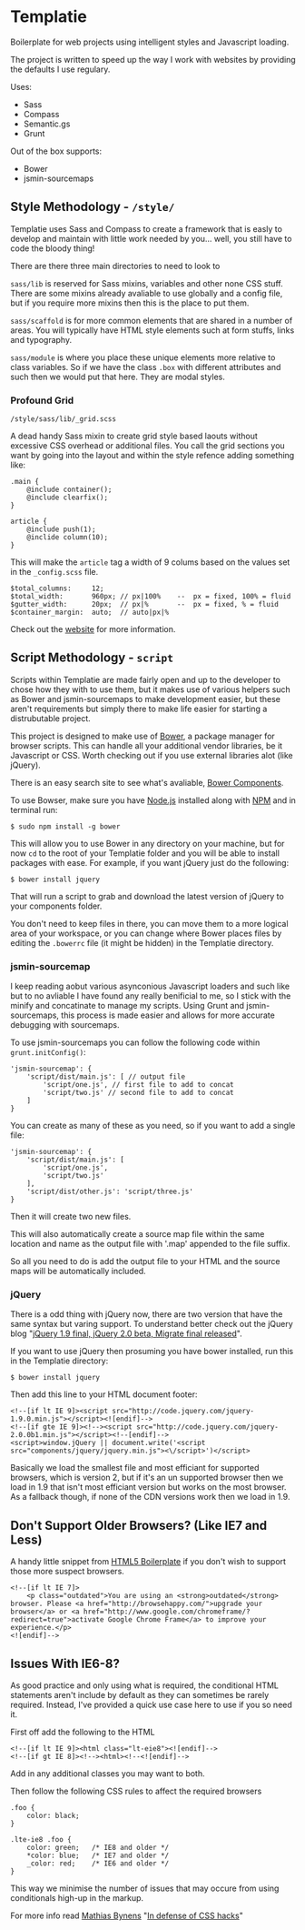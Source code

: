 Templatie
===============================================================================

Boilerplate for web projects using intelligent styles and Javascript loading.

The project is written to speed up the way I work with websites by providing
the defaults I use regulary.

Uses:
 - Sass
 - Compass
 - Semantic.gs
 - Grunt

Out of the box supports:
 - Bower
 - jsmin-sourcemaps



Style Methodology - `/style/`
-------------------------------------------------------------------------------

Templatie uses Sass and Compass to create a framework that is easly to develop
and maintain with little work needed by you... well, you still have to code the
bloody thing!

There are there three main directories to need to look to

`sass/lib` is reserved for Sass mixins, variables and other none CSS stuff.
There are some mixins already avaliable to use globally and a config file, but
if you require more mixins then this is the place to put them. 

`sass/scaffold` is for more common elements that are shared in a number of 
areas. You will typically have HTML style elements such at form stuffs, links
and typography.

`sass/module` is where you place these unique elements more relative to class
variables. So if we have the class `.box` with different attributes and such
then we would put that here. They are modal styles.


### Profound Grid

`/style/sass/lib/_grid.scss`

A dead handy Sass mixin to create grid style based laouts without excessive CSS
overhead or additional files. You call the grid sections you want by going into
the layout and within the style refence adding something like:

    .main {
        @include container();
        @include clearfix();
    }

    article {
        @include push(1);
        @inclide column(10);
    }

This will make the `article` tag a width of 9 colums based on the values set in
the `_config.scss` file.

    $total_columns:     12;
    $total_width:       960px; // px|100%    --  px = fixed, 100% = fluid
    $gutter_width:      20px;  // px|%       --  px = fixed, % = fluid
    $container_margin:  auto;  // auto|px|% 

Check out the [website](http://www.profoundgrid.com/) for more information.



Script Methodology - `script`
-------------------------------------------------------------------------------

Scripts within Templatie are made fairly open and up to the developer to chose
how they with to use them, but it makes use of various helpers such as Bower
and jsmin-sourcemaps to make development easier, but these aren't requirements
but simply there to make life easier for starting a distrubutable project.

This project is designed to make use of [Bower], a package manager for browser
scripts. This can handle all your additional vendor libraries, be it Javascript
or CSS. Worth checking out if you use external libraries alot (like jQuery).

There is an easy search site to see what's avaliable, [Bower Components].

To use Bowser, make sure you have [Node.js] installed along with [NPM] and in
terminal run:

    $ sudo npm install -g bower

This will allow you to use Bower in any directory on your machine, but for now
`cd` to the root of your Templatie folder and you will be able to install
packages with ease. For example, if you want jQuery just do the following:

    $ bower install jquery

That will run a script to grab and download the latest version of jQuery to
your components folder.

You don't need to keep files in there, you can move them to a more logical area
of your workspace, or you can change where Bower places files by editing the
`.bowerrc` file (it might be hidden) in the Templatie directory.


### jsmin-sourcemap

I keep reading aobut various asynconious Javascript loaders and such like but 
to no avliable I have found any really benificial to me, so I stick with the
minify and concatinate to manage my scripts. Using Grunt and jsmin-sourcemaps,
this process is made easier and allows for more accurate debugging with
sourcemaps.

To use jsmin-sourcemaps you can follow the following code within 
`grunt.initConfig()`:

    'jsmin-sourcemap': {
        'script/dist/main.js': [ // output file 
            'script/one.js', // first file to add to concat
            'script/two.js' // second file to add to concat
        ]
    }

You can create as many of these as you need, so if you want to add a single
file:

    'jsmin-sourcemap': {
        'script/dist/main.js': [
            'script/one.js', 
            'script/two.js'
        ],
        'script/dist/other.js': 'script/three.js'
    }

Then it will create two new files.

This will also automatically create a source map file within the same location
and name as the output file with '.map' appended to the file suffix.

So all you need to do is add the output file to your HTML and the source maps
will be automatically included.


### jQuery

There is a odd thing with jQuery now, there are two version that have the same
syntax but varing support. To understand better check out the jQuery blog
"[jQuery 1.9 final, jQuery 2.0 beta, Migrate final released]". 

If you want to use jQuery then prosuming you have bower installed, run this in
the Templatie directory:

    $ bower install jquery

Then add this line to your HTML document footer:

    <!--[if lt IE 9]><script src="http://code.jquery.com/jquery-1.9.0.min.js"></script><![endif]-->
    <!--[if gte IE 9]><!--><script src="http://code.jquery.com/jquery-2.0.0b1.min.js"></script><!--[endif]-->
    <script>window.jQuery || document.write('<script src="components/jquery/jquery.min.js"><\/script>')</script>

Basically we load the smallest file and most efficiant for supported browsers,
which is version 2, but if it's an un supported browser then we load in 1.9
that isn't most efficiant version but works on the most browser. As a fallback
though, if none of the CDN versions work then we load in 1.9.



Don't Support Older Browsers? (Like IE7 and Less)
-------------------------------------------------------------------------------

A handy little snippet from [HTML5 Boilerplate] if you don't wish to support 
those more suspect browsers.

    <!--[if lt IE 7]>
        <p class="outdated">You are using an <strong>outdated</strong> browser. Please <a href="http://browsehappy.com/">upgrade your browser</a> or <a href="http://www.google.com/chromeframe/?redirect=true">activate Google Chrome Frame</a> to improve your experience.</p>
    <![endif]-->



Issues With IE6-8?
-------------------------------------------------------------------------------

As good practice and only using what is required, the conditional HTML
statements aren't include by default as they can sometimes be rarely required.
Instead, I've provided a quick use case here to use if you so need it.

First off add the following to the HTML

    <!--[if lt IE 9]><html class="lt-eie8"><![endif]-->
    <!--[if gt IE 8]><!--><html><!--<![endif]-->

Add in any additional classes you may want to both.

Then follow the following CSS rules to affect the required browsers

    .foo {
        color: black;
    }

    .lte-ie8 .foo {
        color: green;   /* IE8 and older */
        *color: blue;   /* IE7 and older */
        _color: red;    /* IE6 and older */
    }

This way we minimise the number of issues that may occure from using
conditionals high-up in the markup.

For more info read [Mathias Bynens] "[In defense of CSS hacks]"



[Bower]: http://twitter.github.com/bower/
[Bower Components]: http://sindresorhus.com/bower-components/
[Node.js]: http://nodejs.org/
[NPM]: https://npmjs.org/
[Profound Grid]: http://www.profoundgrid.com/
[jQuery 1.9 final, jQuery 2.0 beta, Migrate final released]: http://blog.jquery.com/2013/01/15/jquery-1-9-final-jquery-2-0-beta-migrate-final-released/
[HTML5 Boilerplate]: http://html5boilerplate.com/
[In defense of CSS hacks]: http://mathiasbynens.be/notes/safe-css-hacks
[Mathias Bynens]: http://mathiasbynens.be/